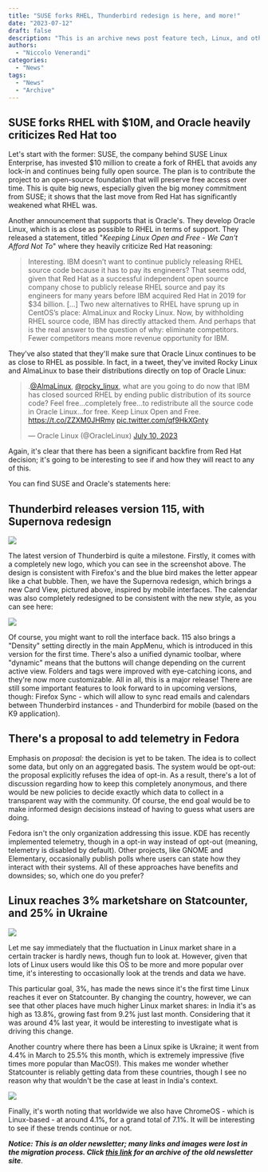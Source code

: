 ```yaml
---
title: "SUSE forks RHEL, Thunderbird redesign is here, and more!"
date: "2023-07-12"
draft: false
description: "This is an archive news post feature tech, Linux, and other open-source news. This is an older article that was part of a migration. There will be missing images, broken links, and potentially other issues."
authors:
  - "Niccolo Venerandi"
categories:
  - "News"
tags:
  - "News"
  - "Archive"
---
```


## SUSE forks RHEL with $10M, and Oracle heavily criticizes Red Hat too

Let's start with the former: SUSE, the company behind SUSE Linux Enterprise, has invested $10 million to create a fork of RHEL that avoids any lock-in and continues being fully open source. The plan is to contribute the project to an open-source foundation that will preserve free access over time. This is quite big news, especially given the big money commitment from SUSE; it shows that the last move from Red Hat has significantly weakened what RHEL was.

Another announcement that supports that is Oracle's. They develop Oracle Linux, which is as close as possible to RHEL in terms of support. They released a statement, titled "_Keeping Linux Open and Free - We Can't Afford Not To_" where they heavily criticize Red Hat reasoning:

> Interesting. IBM doesn’t want to continue publicly releasing RHEL source code because it has to pay its engineers? That seems odd, given that Red Hat as a successful independent open source company chose to publicly release RHEL source and pay its engineers for many years before IBM acquired Red Hat in 2019 for $34 billion. \[...\]
> Two new alternatives to RHEL have sprung up in CentOS’s place: AlmaLinux and Rocky Linux. Now, by withholding RHEL source code, IBM has directly attacked them.
> And perhaps that is the real answer to the question of why: eliminate competitors. Fewer competitors means more revenue opportunity for IBM.

They've also stated that they'll make sure that Oracle Linux continues to be as close to RHEL as possible. In fact, in a tweet, they've invited Rocky Linux and AlmaLinux to base their distributions directly on top of Oracle Linux:

<blockquote class="twitter-tweet"><p dir="ltr" lang="en">.<a href="https://twitter.com/AlmaLinux?ref_src=twsrc%5Etfw">@AlmaLinux</a>, <a href="https://twitter.com/rocky_linux?ref_src=twsrc%5Etfw">@rocky_linux</a>, what are you going to do now that IBM has closed sourced RHEL by ending public distribution of its source code? Feel free…completely free…to redistribute all the source code in Oracle Linux…for free. Keep Linux Open and Free. <a href="https://t.co/ZZXM0JHRmy">https://t.co/ZZXM0JHRmy</a> <a href="https://t.co/qf9HkXGnty">pic.twitter.com/qf9HkXGnty</a></p><p>— Oracle Linux (@OracleLinux) <a href="https://twitter.com/OracleLinux/status/1678501850868334592?ref_src=twsrc%5Etfw">July 10, 2023</a></p></blockquote>

<script async src="https://platform.twitter.com/widgets.js" charset="utf-8"></script>

Again, it's clear that there has been a significant backfire from Red Hat decision; it's going to be interesting to see if and how they will react to any of this.

You can find SUSE and Oracle's statements here:

## Thunderbird releases version 115, with Supernova redesign

![](images/image-4.png)

The latest version of Thunderbird is quite a milestone. Firstly, it comes with a completely new logo, which you can see in the screenshot above. The design is consistent with Firefox's and the blue bird makes the letter appear like a chat bubble. Then, we have the Supernova redesign, which brings a new Card View, pictured above, inspired by mobile interfaces. The calendar was also completely redesigned to be consistent with the new style, as you can see here:

![](images/image-6.png)

Of course, you might want to roll the interface back. 115 also brings a "Density" setting directly in the main AppMenu, which is introduced in this version for the first time. There's also a unified dynamic toolbar, where "dynamic" means that the buttons will change depending on the current active view. Folders and tags were improved with eye-catching icons, and they're now more customizable. All in all, this is a major release! There are still some important features to look forward to in upcoming versions, though: Firefox Sync - which will allow to sync read emails and calendars between Thunderbird instances - and Thunderbird for mobile (based on the K9 application).

## There's a proposal to add telemetry in Fedora

Emphasis on _proposal:_ the decision is yet to be taken. The idea is to collect some data, but only on an aggregated basis. The system would be opt-out: the proposal explicitly refuses the idea of opt-in. As a result, there's a lot of discussion regarding how to keep this completely anonymous, and there would be new policies to decide exactly which data to collect in a transparent way with the community. Of course, the end goal would be to make informed design decisions instead of having to guess what users are doing.

Fedora isn't the only organization addressing this issue. KDE has recently implemented telemetry, though in a opt-in way instead of opt-out (meaning, telemetry is disabled by default). Other projects, like GNOME and Elementary, occasionally publish polls where users can state how they interact with their systems. All of these approaches have benefits and downsides; so, which one do you prefer?

## Linux reaches 3% marketshare on Statcounter, and 25% in Ukraine

![](images/image-7.png)

Let me say immediately that the fluctuation in Linux market share in a certain tracker is hardly news, though fun to look at. However, given that lots of Linux users would like this OS to be more and more popular over time, it's interesting to occasionally look at the trends and data we have.

This particular goal, 3%, has made the news since it's the first time Linux reaches it ever on Statcounter. By changing the country, however, we can see that other places have much higher Linux market shares: in India it's as high as 13.8%, growing fast from 9.2% just last month. Considering that it was around 4% last year, it would be interesting to investigate what is driving this change.

Another country where there has been a Linux spike is Ukraine; it went from 4.4% in March to 25.5% this month, which is extremely impressive (five times more popular than MacOS!). This makes me wonder whether Statcounter is reliably getting data from these countries, though I see no reason why that wouldn't be the case at least in India's context.

![](images/image-8.png)

Finally, it's worth noting that worldwide we also have ChromeOS - which is Linux-based - at around 4.1%, for a grand total of 7.1%. It will be interesting to see if these trends continue or not.

**_Notice: This is an older newsletter; many links and images were lost in the migration process. Click [this link](https://archive.techhut.tv/) for an archive of the old newsletter site_**.
